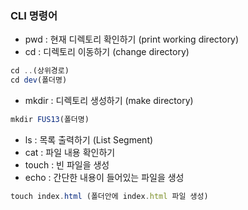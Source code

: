 ### CLI 명령어

* pwd : 현재 디렉토리 확인하기 (print working directory)
* cd : 디렉토리 이동하기 (change directory)
``` js
cd ..(상위경로)
cd dev(폴더명)
```
* mkdir : 디렉토리 생성하기 (make directory)
``` js
mkdir FUS13(폴더명)
```
* ls : 목록 출력하기 (List Segment)
* cat : 파일 내용 확인하기
* touch : 빈 파일을 생성
* echo : 간단한 내용이 들어있는 파일을 생성
``` js
touch index.html (폴더안에 index.html 파일 생성)
```
